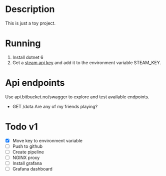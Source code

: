 # Description
This is just a toy project.

# Running
1) Install dotnet 6
2) Get a [steam api key](https://steamcommunity.com/dev/apikey) and add it to the environment variable STEAM_KEY.

# Api endpoints
Use api.bitbucket.no/swagger to explore and test available endpoints.

- GET /dota Are any of my friends playing?

# Todo v1
- [x] Move key to environment variable
- [ ] Push to github
- [ ] Create pipeline
- [ ] NGINX proxy
- [ ] Install grafana
- [ ] Grafana dashboard
